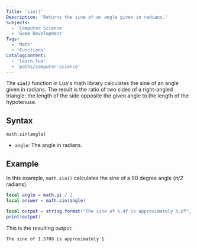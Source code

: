 ```yaml
---
Title: 'sin()'
Description: 'Returns the sine of an angle given in radians.'
Subjects:
  - 'Computer Science'
  - 'Game Development'
Tags:
  - 'Math'
  - 'Functions'
CatalogContent:
  - 'learn-lua'
  - 'paths/computer-science'
---
```


The **`sin()`** function in Lua's math library calculates the sine of an angle given in radians. The result is the ratio of two sides of a right-angled triangle: the length of the side opposite the given angle to the length of the hypotenuse.

## Syntax

```pseudo
math.sin(angle)
```

- `angle`: The angle in radians.

## Example

In this example, `math.sin()` calculates the sine of a 90 degree angle (_π/2_ radians).

```lua
local angle = math.pi / 2
local answer = math.sin(angle)

local output = string.format("The sine of %.4f is approximately %.0f", angle, answer)
print(output)
```

This is the resulting output:

```shell
The sine of 1.5708 is approximately 1
```
